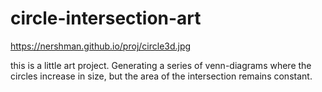 # circle-intersection-art


https://nershman.github.io/proj/circle3d.jpg

this is a little art project. Generating a series of venn-diagrams where the circles increase in size, but the area of the intersection remains constant.
